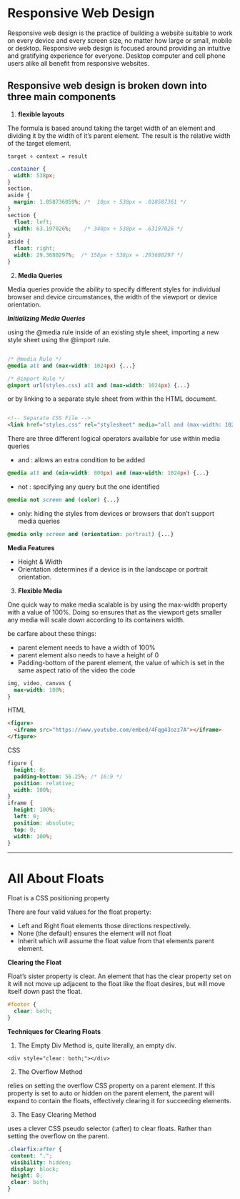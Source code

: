 # Responsive Web Design

Responsive web design is the practice of building a website suitable to work on every device and every screen size, no matter how large or small, mobile or desktop. Responsive web design is focused around providing an intuitive and gratifying experience for everyone. Desktop computer and cell phone users alike all benefit from responsive websites.

## Responsive web design is broken down into three main components

1. **flexible layouts**

The formula is based around taking the target width of an element and dividing it by the width of it’s parent element. The result is the relative width of the target element.

`target ÷ context = result`

```css
.container {
  width: 538px;
}
section,
aside {
  margin: 1.858736059%; /*  10px ÷ 538px = .018587361 */
}
section {
  float: left;
  width: 63.197026%;    /* 340px ÷ 538px = .63197026 */   
}
aside {
  float: right;
  width: 29.3680297%;  /* 158px ÷ 538px = .293680297 */
}
```


2. **Media Queries**

Media queries provide the ability to specify different styles for individual browser and device circumstances, the width of the viewport or device orientation.

***Initializing Media Queries***

using the @media rule inside of an existing style sheet, importing a new style sheet using the @import rule.

```css

/* @media Rule */
@media all and (max-width: 1024px) {...}

/* @import Rule */
@import url(styles.css) all and (max-width: 1024px) {...}

````

 or by linking to a separate style sheet from within the HTML document.

````html

<!-- Separate CSS File -->
<link href="styles.css" rel="stylesheet" media="all and (max-width: 1024px)">

``````

There are three different logical operators available for use within media queries

* and : allows an extra condition to be added

```css
@media all and (min-width: 800px) and (max-width: 1024px) {...}
```

* not : specifying any query but the one identified

```css
@media not screen and (color) {...}
```

* only: hiding the styles from devices or browsers that don’t support media queries

```css
@media only screen and (orientation: portrait) {...}
```

**Media Features**

* Height & Width
* Orientation :determines if a device is in the landscape or portrait orientation.

3. **Flexible Media**

One quick way to make media scalable is by using the max-width property with a value of 100%. Doing so ensures that as the viewport gets smaller any media will scale down according to its containers width.

be carfare about these things:

* parent element needs to have a width of 100%
* parent element also needs to have a height of 0
* Padding-bottom of the parent element, the value of which is set in the same aspect ratio of the video the code

```css
img, video, canvas {
  max-width: 100%;
}
`````

HTML

```html
<figure>
  <iframe src="https://www.youtube.com/embed/4Fqg43ozz7A"></iframe>
</figure>
`````

CSS

```css
figure {
  height: 0;
  padding-bottom: 56.25%; /* 16:9 */
  position: relative;
  width: 100%;
}
iframe {
  height: 100%;
  left: 0;
  position: absolute;
  top: 0;
  width: 100%;
}
`````

-------------------------------

# All About Floats

Float is a CSS positioning property

There are four valid values for the float property:

* Left and Right float elements those directions respectively.
* None (the default) ensures the element will not float
* Inherit which will assume the float value from that elements parent element.

**Clearing the Float**

Float’s sister property is clear. An element that has the clear property set on it will not move up adjacent to the float like the float desires, but will move itself down past the float.

```css
#footer {
  clear: both;   
}
````

**Techniques for Clearing Floats**

1. The Empty Div Method is, quite literally, an empty div.

 `<div style="clear: both;"></div>`

2. The Overflow Method

 relies on setting the overflow CSS property on a parent element. If this property is set to auto or hidden on the parent element, the parent will expand to contain the floats, effectively clearing it for succeeding elements.

 3. The Easy Clearing Method

  uses a clever CSS pseudo selector (:after) to clear floats. Rather than setting the overflow on the parent.

  ```css
  .clearfix:after { 
   content: "."; 
   visibility: hidden; 
   display: block; 
   height: 0; 
   clear: both;
} 
````

